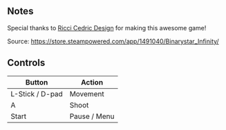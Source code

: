 ## Notes

Special thanks to [Ricci Cedric Design](https://riccicedricdesign.com/) for making this awesome game!

Source: https://store.steampowered.com/app/1491040/Binarystar_Infinity/

## Controls

| Button | Action |
|--|--| 
|L-Stick / D-pad|Movement|
|A|Shoot|
|Start|Pause / Menu|


